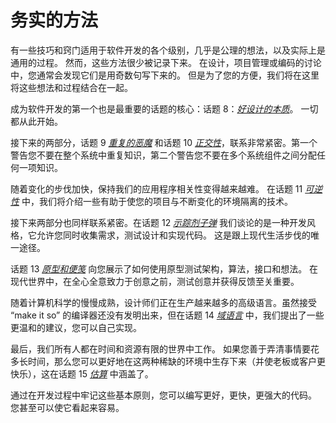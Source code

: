 # 务实的方法
<!-- 2020.03.02 -->

有一些技巧和窍门适用于软件开发的各个级别，几乎是公理的想法，以及实际上是通用的过程。 然而，这些方法很少被记录下来。 在设计，项目管理或编码的讨论中，您通常会发现它们是用奇数句写下来的。 但是为了您的方便，我们将在这里将这些想法和过程结合在一起。

成为软件开发的第一个也是最重要的话题的核心：话题 8：[_好设计的本质_](./好设计的本质.md)。 一切都从此开始。

接下来的两部分，话题 9 [_重复的恶魔_](./重复的恶魔.md) 和话题 10 [_正交性_](./正交性.md)，联系非常紧密。第一个警告您不要在整个系统中重复知识，第二个警告您不要在多个系统组件之间分配任何一项知识。

随着变化的步伐加快，保持我们的应用程序相关性变得越来越难。 在话题 11 [_可逆性_](./可逆性.md) 中，我们将介绍一些有助于使您的项目与不断变化的环境隔离的技术。

接下来两部分也同样联系紧密。在话题 12 [_示踪剂子弹_](./示踪剂子弹.md) 我们谈论的是一种开发风格，它允许您同时收集需求，测试设计和实现代码。 这是跟上现代生活步伐的唯一途径。

话题 13 [_原型和便笺_](./原型和便笺.md) 向您展示了如何使用原型测试架构，算法，接口和想法。 在现代世界中，在全心全意致力于创意之前，测试创意并获得反馈至关重要。

随着计算机科学的慢慢成熟，设计师们正在生产越来越多的高级语言。虽然接受 “make it so” 的编译器还没有发明出来，但在话题 14 [_域语言_](./域语言.md) 中，我们提出了一些更温和的建议，您可以自己实现。

最后，我们所有人都在时间和资源有限的世界中工作。 如果您善于弄清事情要花多长时间，那么您可以更好地在这两种稀缺的环境中生存下来（并使老板或客户更快乐），这在话题 15 [_估算_](./估算.md) 中涵盖了。

通过在开发过程中牢记这些基本原则，您可以编写更好，更快，更强大的代码。 您甚至可以使它看起来容易。
